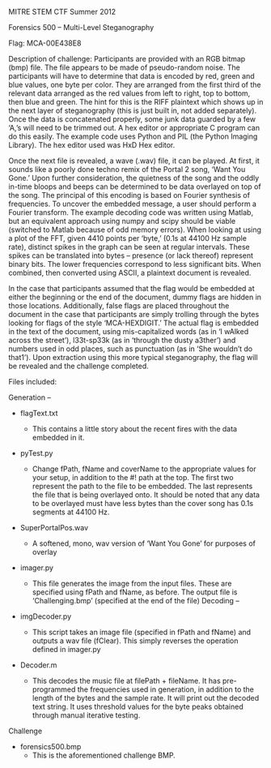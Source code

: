 MITRE STEM CTF Summer 2012

Forensics 500 – Multi-Level Steganography

Flag: MCA-00E438E8

Description of challenge:
Participants are provided with an RGB bitmap (bmp) file. The file appears to be made of pseudo-random noise. The participants will have to determine that data is encoded by red, green and blue values, one byte per color. They are arranged from the first third of the relevant data arranged as the red values from left to right, top to bottom, then blue and green. The hint for this is the RIFF plaintext which shows up in the next layer of steganography (this is just built in, not added separately). Once the data is concatenated properly, some junk data guarded by a few ‘A,’s will need to be trimmed out. A hex editor or appropriate C program can do this easily. The example code uses Python and PIL (the Python Imaging Library). The hex editor used was HxD Hex editor.

Once the next file is revealed, a wave (.wav) file, it can be played. At first, it sounds like a poorly done techno remix of the Portal 2 song, ‘Want You Gone.’ Upon further consideration, the quietness of the song and the oddly in-time bloops and beeps can be determined to be data overlayed on top of the song. The principal of this encoding is based on Fourier synthesis of frequencies. To uncover the embedded message, a user should perform a Fourier transform. The example decoding code was written using Matlab, but an equivalent approach using numpy and scipy should be viable (switched to Matlab because of odd memory errors). When looking at using a plot of the FFT, given 4410 points per ‘byte,’ (0.1s at 44100 Hz sample rate), distinct spikes in the graph can be seen at regular intervals. These spikes can be translated into bytes – presence (or lack thereof) represent binary bits. The lower frequencies correspond to less significant bits. When combined, then converted using ASCII, a plaintext document is revealed.

In the case that participants assumed that the flag would be embedded at either the beginning or the end of the document, dummy flags are hidden in those locations. Additionally, false flags are placed throughout the document in the case that participants are simply trolling through the bytes looking for flags of the style ‘MCA-HEXDIGIT.’ The actual flag is embedded in the text of the document, using mis-capitalized words (as in ‘I wAlked across the street’), l33t-sp33k (as in ‘through the dusty a3ther’) and numbers used in odd places, such as punctuation (as in ‘She wouldn’t do that1’). Upon extraction using this more typical steganography, the flag will be revealed and the challenge completed.

Files included:

Generation – 
* flagText.txt
  * This contains a little story about the recent fires with the data embedded in it.
* pyTest.py 
  * Change fPath, fName and coverName to the appropriate values for your setup, in addition to the #! path at the top. The first two represent the path to the file to be embedded. The last represents the file that is being overlayed onto. It should be noted that any data to be overlayed must have less bytes than the cover song has 0.1s segments at 44100 Hz.
* SuperPortalPos.wav
  * A softened, mono, wav version of ‘Want You Gone’ for purposes of overlay
* imager.py
  * This file generates the image from the input files. These are specified using fPath and fName, as before. The output file is ‘Challenging.bmp’ (specified at the end of the file)
Decoding – 

* imgDecoder.py
  * This script takes an image file (specified in fPath and fName) and outputs a wav file (fClear). This simply reverses the operation defined in imager.py
* Decoder.m
  * This decodes the music file at filePath + fileName. It has pre-programmed the frequencies used in generation, in addition to the length of the bytes and the sample rate. It will print out the decoded text string. It uses threshold values for the byte peaks obtained through manual iterative testing.

Challenge

* forensics500.bmp
  * This is the aforementioned challenge BMP.
